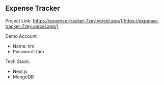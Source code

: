 ## Expense Tracker

Project Link: [https://expense-tracker-7zey.vercel.app/](https://expense-tracker-7zey.vercel.app/)

Demo Account:
- Name: tim
- Password: tam

Tech Stack:
- Next.js
- MongoDB
